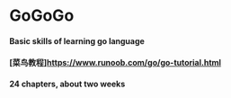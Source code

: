 # GoGoGo

#### Basic skills of learning go language
#### [菜鸟教程]<https://www.runoob.com/go/go-tutorial.html>

#### 24 chapters, about two weeks

